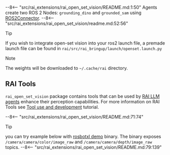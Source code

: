 --8<-- "src/rai_extensions/rai_open_set_vision/README.md:1:50"
Agents create two ROS 2 Nodes: `grounding_dino` and `grounded_sam` using [ROS2Connector](../API_documentation/connectors/ROS_2_Connectors.md).
--8<-- "src/rai_extensions/rai_open_set_vision/readme.md:52:56"

> [!TIP]
>
> If you wish to integrate open-set vision into your ros2 launch file, a premade launch
> file can be found in `rai/src/rai_bringup/launch/openset.launch.py`

> [!NOTE]
> The weights will be downloaded to `~/.cache/rai` directory.

## RAI Tools

`rai_open_set_vision` package contains tools that can be used by [RAI LLM agents](../../../docs/tutorials/walkthrough.md)
enhance their perception capabilities. For more information on RAI Tools see
[Tool use and development](../tutorials/tools.md) tutorial.

--8<-- "src/rai_extensions/rai_open_set_vision/README.md:71:74"

> [!TIP]
>
> you can try example below with [rosbotxl demo](../demos/rosbot_xl.md) binary.
> The binary exposes `/camera/camera/color/image_raw` and `/camera/camera/depth/image_raw` topics.
> --8<-- "src/rai_extensions/rai_open_set_vision/README.md:79:139"
